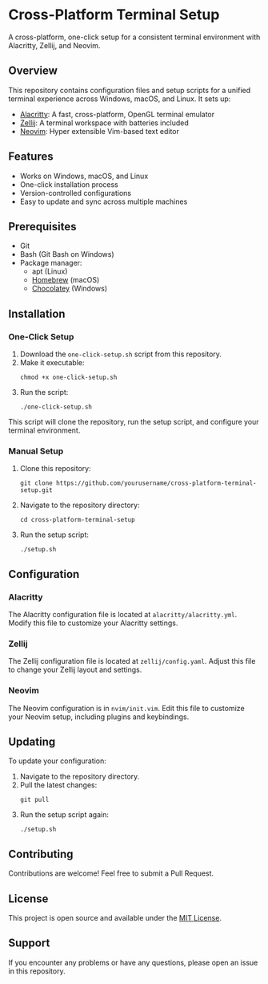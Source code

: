 # Cross-Platform Terminal Setup

A cross-platform, one-click setup for a consistent terminal environment with Alacritty, Zellij, and Neovim.

## Overview

This repository contains configuration files and setup scripts for a unified terminal experience across Windows, macOS, and Linux. It sets up:

- [Alacritty](https://github.com/alacritty/alacritty): A fast, cross-platform, OpenGL terminal emulator
- [Zellij](https://github.com/zellij-org/zellij): A terminal workspace with batteries included
- [Neovim](https://neovim.io/): Hyper extensible Vim-based text editor

## Features

- Works on Windows, macOS, and Linux
- One-click installation process
- Version-controlled configurations
- Easy to update and sync across multiple machines

## Prerequisites

- Git
- Bash (Git Bash on Windows)
- Package manager:
    - apt (Linux)
    - [Homebrew](https://brew.sh/) (macOS)
    - [Chocolatey](https://chocolatey.org/) (Windows)

## Installation

### One-Click Setup

1. Download the `one-click-setup.sh` script from this repository.
2. Make it executable:
   ```
   chmod +x one-click-setup.sh
   ```
3. Run the script:
   ```
   ./one-click-setup.sh
   ```

This script will clone the repository, run the setup script, and configure your terminal environment.

### Manual Setup

1. Clone this repository:
   ```
   git clone https://github.com/yourusername/cross-platform-terminal-setup.git
   ```
2. Navigate to the repository directory:
   ```
   cd cross-platform-terminal-setup
   ```
3. Run the setup script:
   ```
   ./setup.sh
   ```

## Configuration

### Alacritty

The Alacritty configuration file is located at `alacritty/alacritty.yml`. Modify this file to customize your Alacritty settings.

### Zellij

The Zellij configuration file is located at `zellij/config.yaml`. Adjust this file to change your Zellij layout and settings.

### Neovim

The Neovim configuration is in `nvim/init.vim`. Edit this file to customize your Neovim setup, including plugins and keybindings.

## Updating

To update your configuration:

1. Navigate to the repository directory.
2. Pull the latest changes:
   ```
   git pull
   ```
3. Run the setup script again:
   ```
   ./setup.sh
   ```

## Contributing

Contributions are welcome! Feel free to submit a Pull Request.

## License

This project is open source and available under the [MIT License](LICENSE).

## Support

If you encounter any problems or have any questions, please open an issue in this repository.